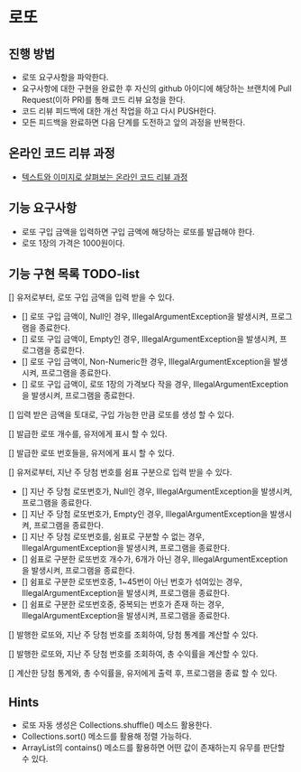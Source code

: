 # 로또

## 진행 방법

* 로또 요구사항을 파악한다.
* 요구사항에 대한 구현을 완료한 후 자신의 github 아이디에 해당하는 브랜치에 Pull Request(이하 PR)를 통해 코드 리뷰 요청을 한다.
* 코드 리뷰 피드백에 대한 개선 작업을 하고 다시 PUSH한다.
* 모든 피드백을 완료하면 다음 단계를 도전하고 앞의 과정을 반복한다.

## 온라인 코드 리뷰 과정

* [텍스트와 이미지로 살펴보는 온라인 코드 리뷰 과정](https://github.com/next-step/nextstep-docs/tree/master/codereview)

## 기능 요구사항

* 로또 구입 금액을 입력하면 구입 금액에 해당하는 로또를 발급해야 한다.
* 로또 1장의 가격은 1000원이다.

## 기능 구현 목록 TODO-list

[] 유저로부터, 로또 구입 금액을 입력 받을 수 있다.

- [] 로또 구입 금액이, Null인 경우, IllegalArgumentException을 발생시켜, 프로그램을 종료한다.
- [] 로또 구입 금액이, Empty인 경우, IllegalArgumentException을 발생시켜, 프로그램을 종료한다.
- [] 로또 구입 금액이, Non-Numeric한 경우, IllegalArgumentException을 발생시켜, 프로그램을 종료한다.
- [] 로또 구입 금액이, 로또 1장의 가격보다 작을 경우, IllegalArgumentException을 발생시켜, 프로그램을 종료한다.

[] 입력 받은 금액을 토대로, 구입 가능한 만큼 로또를 생성 할 수 있다.

[] 발급한 로또 개수를, 유저에게 표시 할 수 있다.

[] 발급한 로또 번호들을, 유저에게 표시 할 수 있다.

[] 유저로부터, 지난 주 당첨 번호를 쉼표 구분으로 입력 받을 수 있다.

- [] 지난 주 당첨 로또번호가, Null인 경우, IllegalArgumentException을 발생시켜, 프로그램을 종료한다.
- [] 지난 주 당첨 로또번호가, Empty인 경우, IllegalArgumentException을 발생시켜, 프로그램을 종료한다.
- [] 지난 주 당첨 로또번호를, 쉼표로 구분할 수 없는 경우, IllegalArgumentException을 발생시켜, 프로그램을 종료한다.
- [] 쉼표로 구분한 로또번호 개수가, 6개가 아닌 경우, IllegalArgumentException을 발생시켜, 프로그램을 종료한다.
- [] 쉼표로 구분한 로또번호중, 1~45번이 아닌 번호가 섞여있는 경우, IllegalArgumentException을 발생시켜, 프로그램을 종료한다.
- [] 쉼표로 구분한 로또번호중, 중복되는 번호가 존재 하는 경우, IllegalArgumentException을 발생시켜, 프로그램을 종료한다.

[] 발행한 로또와, 지난 주 당첨 번호를 조회하여, 당첨 통계를 계산할 수 있다.

[] 발행한 로또와, 지난 주 당첨 번호를 조회하여, 총 수익률을 계산할 수 있다.

[] 계산한 당첨 통계와, 총 수익률을, 유저에게 출력 후, 프로그램을 종료 할 수 있다.

## Hints

* 로또 자동 생성은 Collections.shuffle() 메소드 활용한다.
* Collections.sort() 메소드를 활용해 정렬 가능하다.
* ArrayList의 contains() 메소드를 활용하면 어떤 값이 존재하는지 유무를 판단할 수 있다.

